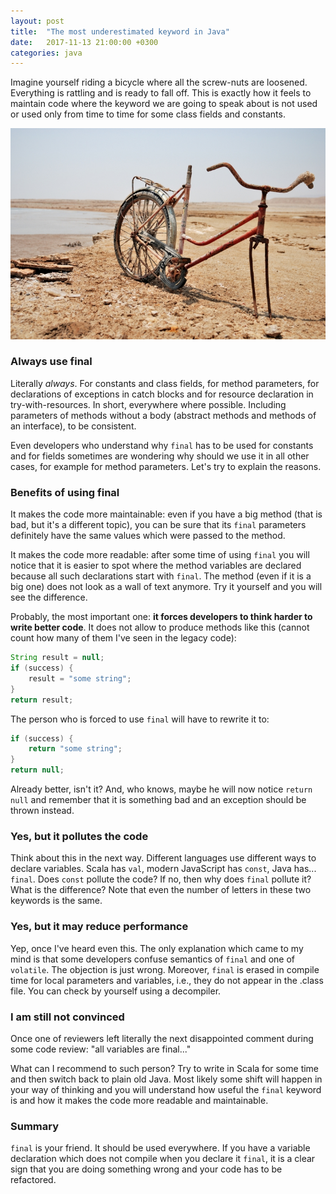 ```yaml
---
layout: post
title:  "The most underestimated keyword in Java"
date:   2017-11-13 21:00:00 +0300
categories: java
---
```


Imagine yourself riding a bicycle where all the screw-nuts are loosened. Everything is rattling and is ready to fall off. This is exactly how it feels to maintain code where the keyword we are going to speak about is not used or used only from time to time for some class fields and constants.

<img alt="Broken bike" src="/assets/broken-bike.jpg">

### Always use final

Literally _always_. For constants and class fields, for method parameters, for declarations of exceptions in catch blocks and for resource declaration in try-with-resources. In short, everywhere where possible. Including parameters of methods without a body (abstract methods and methods of an interface), to be consistent.

Even developers who understand why `final` has to be used for constants and for fields sometimes are wondering why should we use it in all other cases, for example for method parameters. Let's try to explain the reasons.

### Benefits of using final

It makes the code more maintainable: even if you have a big method (that is bad, but it's a different topic), you can be sure that its `final` parameters definitely have the same values which were passed to the method.

It makes the code more readable: after some time of using `final` you will notice that it is easier to spot where the method variables are declared because all such declarations start with `final`. The method (even if it is a big one) does not look as a wall of text anymore. Try it yourself and you will see the difference.

Probably, the most important one: __it forces developers to think harder to write better code__. It does not allow to produce methods like this (cannot count how many of them I've seen in the legacy code):
```java
String result = null;
if (success) {
    result = "some string";
}
return result;
```
The person who is forced to use `final` will have to rewrite it to:
```java
if (success) {
    return "some string";
}
return null;
```
Already better, isn't it? And, who knows, maybe he will now notice `return null` and remember that it is something bad and an exception should be thrown instead.

### Yes, but it pollutes the code

Think about this in the next way. Different languages use different ways to declare variables. Scala has `val`, modern JavaScript has `const`, Java has... `final`. Does `const` pollute the code? If no, then why does `final` pollute it? What is the difference? Note that even the number of letters in these two keywords is the same.

### Yes, but it may reduce performance

Yep, once I've heard even this. The only explanation which came to my mind is that some developers confuse semantics of `final` and one of `volatile`. The objection is just wrong. Moreover, `final` is erased in compile time for local parameters and variables, i.e., they do not appear in the .class file. You can check by yourself using a decompiler.

### I am still not convinced

Once one of reviewers left literally the next disappointed comment during some code review: "all variables are final..."

What can I recommend to such person? Try to write in Scala for some time and then switch back to plain old Java. Most likely some shift will happen in your way of thinking and you will understand how useful the `final` keyword is and how it makes the code more readable and maintainable.

### Summary

`final` is your friend. It should be used everywhere. If you have a variable declaration which does not compile when you declare it `final`, it is a clear sign that you are doing something wrong and your code has to be refactored.